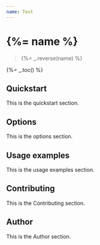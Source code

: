 ```yaml
---
name: Test
---
```

# {%= name %}

> {%= _.reverse(name) %}

{%= _.toc() %}

## Quickstart
This is the quickstart section.

## Options
This is the options section.

## Usage examples
This is the usage examples section.

## Contributing
This is the Contributing section.

## Author
This is the Author section.